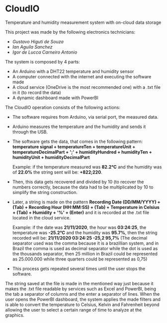 # CloudIO
Temperature and humidity measurement system with on-cloud data storage

This project was made by the following electronics technicians:
  - <i>Gustavo Higuti de Souza</i>
  - <i>Ian Aguila Sanchez</i>
  - <i>Igor de Lucca Carneiro Antonio</i>

The system is composed by 4 parts:
  - An Arduino with a DHT22 temperature and humidity sensor
  - A computer connected with the internet and executing the software made
  - A cloud service (OneDrive is the most recommended one) with a .txt file in it (to record the data)
  - A dynamic dashboard made with PowerBI

The CloudIO operation consists of the following actions:
  - The software requires from Arduino, via serial port, the measured data.
  - Arduino measures the temperature and the humidity and sends it through the USB.
  - The software gets the data, that comes in the following pattern:
    <b>temperature signal + temperatureTen + temperatureUnit + temperatureDecimalPart + ';' + humidityHundred + humidityTen + humidityUnit + humidityDecimalPart</b>
    
    Example: if the temperature measured was <b>82.2°C</b> and the humidity was of <b>22.0%</b> the string sent will be: <b>+822;220</b>.
  - Then, this data gets recovered and divided by 10 (to recover the numbers correctly, because the data had to be multiplicated by 10 to simplify the string construction.
  - Later, a string is made on the pattern <b>Recording Date (DD/MM/YYYY) + (Tab) + Recording Hour (HH:MM:SS) + (Tab) + Temperature in Celsius + (Tab) + Humidity + '%' + (Enter)</b> and it is recorded at the .txt file located in the cloud service.
    
    Example: if the date was <b>21/11/2020</b>, the hour was <b>03:24:25</b>, the temperature was <b>-25.2°C</b> and the humidity was <b>95.7%</b>, then the string recorded will   be:
    <b>21/11/2020 03:24:25  -25,2 95,7%</b> (The decimal separator used was the comma because it is a brazillian system, and in Brazil the comma is used as decimal separator while the dot is used as the thousands separator, then 25 million in Brazil could be represented as 25.000.000 while three quarters could be represented as 0,75)
  - This process gets repeated several times until the user stops the software.
  
  The string saved at the file is made in the mentioned way just because it makes the .txt file readable by services such as Excel and PowerBI, being the tab a separator of columns and the enter a separator of lines.
  When the user opens the PowerBI dashboard, the system applies the made filters and is able to convert the temperature to Celsius, Kelvin and Fahrenheit beyond allowing the user to select a certain range of time to analyze at the graphics.
  
  
